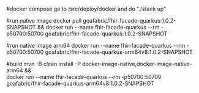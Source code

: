 #docker compose
go to /src/deploy/docker and do "./stack up"

#run native image
docker pull goafabric/fhir-facade-quarkus:1.0.2-SNAPSHOT && docker run --name fhir-facade-quarkus --rm -p50700:50700 goafabric/fhir-facade-quarkus:1.0.2-SNAPSHOT

#run native image arm64
docker run --name fhir-facade-quarkus --rm -p50700:50700 goafabric/fhir-facade-quarkus-arm64v8:1.0.2-SNAPSHOT
                                           
#build
mvn -B clean install -P docker-image-native,docker-image-native-arm64 && \
docker run --name fhir-facade-quarkus --rm -p50700:50700 goafabric/fhir-facade-quarkus-arm64v8:1.0.2-SNAPSHOT

